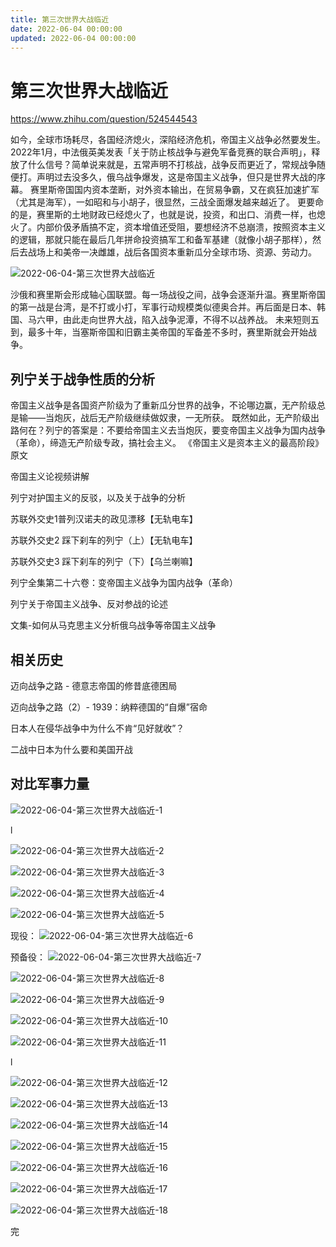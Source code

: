 ```yaml
---
title: 第三次世界大战临近
date: 2022-06-04 00:00:00
updated: 2022-06-04 00:00:00
---
```


# 第三次世界大战临近

https://www.zhihu.com/question/524544543

如今，全球市场耗尽，各国经济熄火，深陷经济危机，帝国主义战争必然要发生。
2022年1月，中法俄英美发表「关于防止核战争与避免军备竞赛的联合声明」，释放了什么信号？简单说来就是，五常声明不打核战，战争反而更近了，常规战争随便打。声明过去没多久，俄乌战争爆发，这是帝国主义战争，但只是世界大战的序幕。
赛里斯帝国国内资本垄断，对外资本输出，在贸易争霸，又在疯狂加速扩军（尤其是海军），一如昭和与小胡子，很显然，三战全面爆发越来越近了。
更要命的是，赛里斯的土地财政已经熄火了，也就是说，投资，和出口、消费一样，也熄火了。内部价伋矛盾搞不定，资本增值还受阻，要想经济不总崩溃，按照资本主义的逻辑，那就只能在最后几年拼命投资搞军工和备军基建（就像小胡子那样），然后去战场上和美帝一决雌雄，战后各国资本重新瓜分全球市场、资源、劳动力。

![2022-06-04-第三次世界大战临近](assets/2022-06-04-第三次世界大战临近.jpeg)

沙俄和赛里斯会形成轴心国联盟。每一场战役之间，战争会逐渐升温。赛里斯帝国的第一战是台湾，是不打或小打，军事行动规模类似德奥合并。再后面是日本、韩国、马六甲，由此走向世界大战，陷入战争泥潭，不得不以战养战。
未来短则五到，最多十年，当塞斯帝国和旧霸主美帝国的军备差不多时，赛里斯就会开始战争。
## 列宁关于战争性质的分析
帝国主义战争是各国资产阶级为了重新瓜分世界的战争，不论哪边赢，无产阶级总是输——当炮灰，战后无产阶级继续做奴隶，一无所获。
既然如此，无产阶级出路何在？列宁的答案是：不要给帝国主义去当炮灰，要变帝国主义战争为国内战争（革命），缔造无产阶级专政，搞社会主义。
《帝国主义是资本主义的最高阶段》原文

帝国主义论视频讲解

列宁对护国主义的反驳，以及关于战争的分析

苏联外交史1普列汉诺夫的政见漂移【无轨电车】

苏联外交史2 踩下刹车的列宁（上）【无轨电车】

苏联外交史3 踩下刹车的列宁（下）【乌兰喇嘛】

列宁全集第二十六卷：变帝国主义战争为国内战争（革命）

列宁关于帝国主义战争、反对参战的论述

文集-如何从马克思主义分析俄乌战争等帝国主义战争

## 相关历史
迈向战争之路 - 德意志帝国的修昔底德困局

迈向战争之路（2）- 1939：纳粹德国的“自爆”宿命

日本人在侵华战争中为什么不肯“见好就收”？

二战中日本为什么要和美国开战

## 对比军事力量

![2022-06-04-第三次世界大战临近-1](assets/2022-06-04-第三次世界大战临近-1.jpeg)

l

![2022-06-04-第三次世界大战临近-2](assets/2022-06-04-第三次世界大战临近-2.jpeg)

![2022-06-04-第三次世界大战临近-3](assets/2022-06-04-第三次世界大战临近-3.jpeg)

![2022-06-04-第三次世界大战临近-4](assets/2022-06-04-第三次世界大战临近-4.jpeg)

![2022-06-04-第三次世界大战临近-5](assets/2022-06-04-第三次世界大战临近-5.jpeg)

现役：
![2022-06-04-第三次世界大战临近-6](assets/2022-06-04-第三次世界大战临近-6.jpeg)

预备役：
![2022-06-04-第三次世界大战临近-7](assets/2022-06-04-第三次世界大战临近-7.jpeg)

![2022-06-04-第三次世界大战临近-8](assets/2022-06-04-第三次世界大战临近-8.jpeg)

![2022-06-04-第三次世界大战临近-9](assets/2022-06-04-第三次世界大战临近-9.jpeg)

![2022-06-04-第三次世界大战临近-10](assets/2022-06-04-第三次世界大战临近-10.jpeg)

![2022-06-04-第三次世界大战临近-11](assets/2022-06-04-第三次世界大战临近-11.jpeg)

l

![2022-06-04-第三次世界大战临近-12](assets/2022-06-04-第三次世界大战临近-12.jpeg)

![2022-06-04-第三次世界大战临近-13](assets/2022-06-04-第三次世界大战临近-13.jpeg)

![2022-06-04-第三次世界大战临近-14](assets/2022-06-04-第三次世界大战临近-14.jpeg)

![2022-06-04-第三次世界大战临近-15](assets/2022-06-04-第三次世界大战临近-15.jpeg)

![2022-06-04-第三次世界大战临近-16](assets/2022-06-04-第三次世界大战临近-16.jpeg)

![2022-06-04-第三次世界大战临近-17](assets/2022-06-04-第三次世界大战临近-17.jpeg)

![2022-06-04-第三次世界大战临近-18](assets/2022-06-04-第三次世界大战临近-18.jpeg)

完
